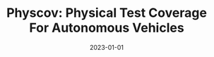 ---
title: "Physcov: Physical Test Coverage For Autonomous Vehicles"
date: 2023-01-01
venue: "Proceedings of the 32nd ACM SIGSOFT International Symposium on Software Testing and Analysis, ISSTA 2023, Seattle, WA, USA, July 17-21, 2023"
paperurl: https://doi.org/10.1145/3597926.3598069
authors: "Carl Hildebrandt, Meriel von Stein and Sebastian G Elbaum"
---